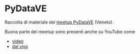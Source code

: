 # PyDataVE
Raccolta di materiale dei [meetup PyDataVE](https://github.com/pandle/PyDataVE) (Veneto).

Buona parte dei meetup sono presenti anche su YouTube come

* [video](https://www.youtube.com/@pydatavenice1921/videos)
* [dal vivo](https://www.youtube.com/@pydatavenice1921/streams)
